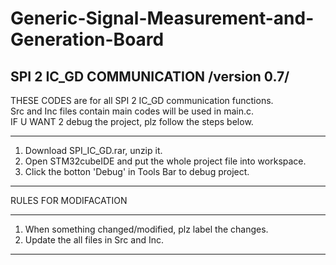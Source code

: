 # Generic-Signal-Measurement-and-Generation-Board

SPI 2 IC_GD COMMUNICATION /version 0.7/ 
----------------------------------------------------------------


THESE CODES are for all SPI 2 IC_GD communication functions.    
Src and Inc files contain main codes will be used in main.c.   	  
IF U WANT 2 debug the project, plz follow the steps below.      

----------------------------------------------------------------
1.  Download SPI_IC_GD.rar, unzip it.
2.  Open STM32cubeIDE and put the whole project file into workspace.
3.  Click the botton 'Debug' in Tools Bar to debug project.
----------------------------------------------------------------

RULES FOR MODIFACATION

----------------------------------------------------------------
1. When something changed/modified, plz label the changes.
2. Update the all files in Src and Inc.
----------------------------------------------------------------
